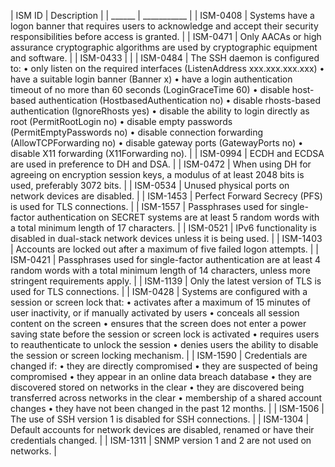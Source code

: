| ISM ID | Description |
| ______ | ___________ |
| ISM-0408 | Systems have a logon banner that requires users to acknowledge and accept their security responsibilities before access is granted. |
| ISM-0471 | Only AACAs or high assurance cryptographic algorithms are used by cryptographic equipment and software. |
| ISM-0433 |  |
| ISM-0484 | The SSH daemon is configured to:
• only listen on the required interfaces (ListenAddress xxx.xxx.xxx.xxx)
• have a suitable login banner (Banner x)
• have a login authentication timeout of no more than 60 seconds (LoginGraceTime 60)
• disable host-based authentication (HostbasedAuthentication no)
• disable rhosts-based authentication (IgnoreRhosts yes)
• disable the ability to login directly as root (PermitRootLogin no)
• disable empty passwords (PermitEmptyPasswords no)
• disable connection forwarding (AllowTCPForwarding no)
• disable gateway ports (GatewayPorts no)
• disable X11 forwarding (X11Forwarding no). |
| ISM-0994 | ECDH and ECDSA are used in preference to DH and DSA. |
| ISM-0472 | When using DH for agreeing on encryption session keys, a modulus of at least 2048 bits is used, preferably 3072 bits. |
| ISM-0534 | Unused physical ports on network devices are disabled. |
| ISM-1453 | Perfect Forward Secrecy (PFS) is used for TLS connections. |
| ISM-1557 | Passphrases used for single-factor authentication on SECRET systems are at least 5 random words with a total minimum length of 17 characters. |
| ISM-0521 | IPv6 functionality is disabled in dual-stack network devices unless it is being used. |
| ISM-1403 | Accounts are locked out after a maximum of five failed logon attempts. |
| ISM-0421 | Passphrases used for single-factor authentication are at least 4 random words with a total minimum length of 14 characters, unless more stringent requirements apply. |
| ISM-1139 | Only the latest version of TLS is used for TLS connections. |
| ISM-0428 | Systems are configured with a session or screen lock that:
• activates after a maximum of 15 minutes of user inactivity, or if manually activated by users
• conceals all session content on the screen
• ensures that the screen does not enter a power saving state before the session or screen lock is activated
• requires users to reauthenticate to unlock the session
• denies users the ability to disable the session or screen locking mechanism. |
| ISM-1590 | Credentials are changed if:
• they are directly compromised
• they are suspected of being compromised
• they appear in an online data breach database
• they are discovered stored on networks in the clear
• they are discovered being transferred across networks in the clear
• membership of a shared account changes
• they have not been changed in the past 12 months. |
| ISM-1506 | The use of SSH version 1 is disabled for SSH connections. |
| ISM-1304 | Default accounts for network devices are disabled, renamed or have their credentials changed. |
| ISM-1311 | SNMP version 1 and 2 are not used on networks. |
